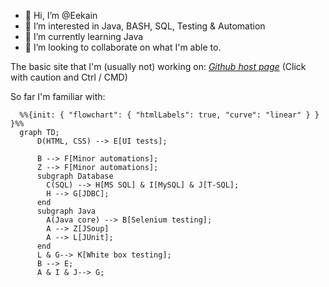 - 👋 Hi, I’m @Eekain
- 👀 I’m interested in Java, BASH, SQL, Testing & Automation
- 🌱 I’m currently learning Java
- 💞️ I’m looking to collaborate on what I'm able to.


The basic site that I'm (usually not) working on:
*[Github host page](https://eekain.github.io)*
(Click with caution and Ctrl / CMD)
<!---
Eekain/Eekain is a ✨ special ✨ repository because its `README.md` (this file) appears on your GitHub profile.
You can click the Preview link to take a look at your changes. For some reason it didn't allow opening page in new page....

OOOkay, so Mermaid works nicely. Source/Docs: https://mermaid-js.github.io/mermaid/#/flowchart
--->

So far I'm familiar with:

```mermaid
  %%{init: { "flowchart": { "htmlLabels": true, "curve": "linear" } } }%%
  graph TD;
      D(HTML, CSS) --> E[UI tests];
      
      B --> F[Minor automations];
      Z --> F[Minor automations];
      subgraph Database 
        C(SQL) --> H[MS SQL] & I[MySQL] & J[T-SQL];
        H --> G[JDBC];
      end
      subgraph Java
        A(Java core) --> B[Selenium testing];
        A --> Z[JSoup]
        A --> L[JUnit];
      end
      L & G--> K[White box testing];
      B --> E;
      A & I & J--> G;
```
